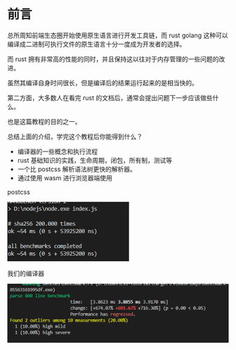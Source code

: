 # 前言

总所周知前端生态圈开始使用原生语言进行开发工具链，而 rust golang 这种可以编译成二进制可执行文件的原生语言十分一度成为开发者的选择。

而 rust 拥有非常高的性能的同时，并且保持这以往对于内存管理的一些问题的改进。

虽然其编译自身时间很长，但是编译后的结果运行起来的是相当快的。

第二方面，大多数人在看完 rust 的文档后，通常会提出问题下一步应该做些什么。

也是这篇教程的目的之一。

总结上面的介绍，学完这个教程后你能得到什么？

- 编译器的一些概念和执行流程
- rust 基础知识的实践，生命周期，闭包，所有制，测试等
- 一个比 postcss 解析语法树更快的解析器。
- 通过使用 wasm 进行浏览器端使用

postcss

![postcss benchmark](./image/postcss.png)

我们的编译器

![rust benchmark](./image/rust.png)
